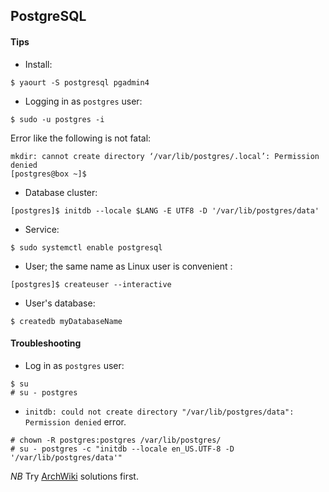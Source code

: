 ## PostgreSQL
#### Tips

- Install:
```
$ yaourt -S postgresql pgadmin4
```
- Logging in as `postgres` user:
```
$ sudo -u postgres -i
```
Error like the following is not fatal:
```
mkdir: cannot create directory ‘/var/lib/postgres/.local’: Permission denied
[postgres@box ~]$
```
- Database cluster: 
```
[postgres]$ initdb --locale $LANG -E UTF8 -D '/var/lib/postgres/data'
```
- Service:
```
$ sudo systemctl enable postgresql
```
- User; the same name as Linux user is convenient :
```
[postgres]$ createuser --interactive
```
 - User's database:
```
$ createdb myDatabaseName
```

#### Troubleshooting

- Log in as `postgres` user:
```
$ su
# su - postgres
```
- `initdb: could not create directory "/var/lib/postgres/data": Permission denied` error.
```
# chown -R postgres:postgres /var/lib/postgres/
# su - postgres -c "initdb --locale en_US.UTF-8 -D '/var/lib/postgres/data'"
```
*NB* Try [ArchWiki](https://wiki.archlinux.org/index.php/PostgreSQL) solutions first.